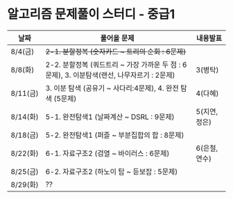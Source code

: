# 알고리즘 문제풀이 스터디 - 중급1

날짜|풀어올 문제| 내용발표
---|---|---|
8/4(금) | ~~2-1. 분할정복 (숫자카드 ~ 트리의 순회 : 6문제)~~|
8/8(화) | 2-2. 분할정복 (쿼드트리 ~ 가장 가까운 두 점 : 6문제), 3. 이분탐색(랜선, 나무자르기 : 2문제)| 3(병탁)
8/11(금) | 3. 이분 탐색 (공유기 ~ 사다리:4문제), 4. 완전 탐색 (5문제)|4(다혜)
8/14(화) | 5-1. 완전탐색1 (날짜계산 ~ DSRL : 9문제) |5(지연, 정은)
8/18(금) | 5-2. 완전탐색1 (퍼즐 ~ 부분집합의 합 : 8문제)|
8/22(화) | 6-1. 자료구조2 (검열 ~ 바이러스 : 6문제)|6(은철, 연수)
8/25(금) | 6-2. 자료구조2 (하노이 탑 ~ 듣보잡 : 5문제)
8/29(화) | ??